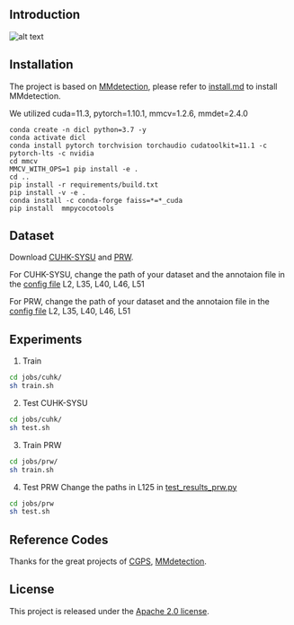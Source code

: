 ## Introduction

![alt text](https://cdn.jsdelivr.net/gh/nothingtosay404/OL_PersonSearch@main/resources/image.png)

## Installation

The project is based on [MMdetection](https://github.com/open-mmlab/mmdetection), please refer to [install.md](docs/install.md) to install MMdetection.

We utilized cuda=11.3, pytorch=1.10.1, mmcv=1.2.6, mmdet=2.4.0

    conda create -n dicl python=3.7 -y
    conda activate dicl
    conda install pytorch torchvision torchaudio cudatoolkit=11.1 -c pytorch-lts -c nvidia
    cd mmcv
    MMCV_WITH_OPS=1 pip install -e .
    cd ..
    pip install -r requirements/build.txt
    pip install -v -e .
    conda install -c conda-forge faiss=*=*_cuda
    pip install  mmpycocotools

## Dataset

Download [CUHK-SYSU](https://github.com/ShuangLI59/person_search) and [PRW](https://github.com/liangzheng06/PRW-baseline).

For CUHK-SYSU, change the path of your dataset and the annotaion file in the [config file](configs/_base_/datasets/coco_reid_unsup.py) L2, L35, L40, L46, L51

For PRW, change the path of your dataset and the annotaion file in the [config file](configs/_base_/datasets/coco_reid_unsup_prw.py) L2, L35, L40, L46, L51

## Experiments
  1. Train
   ```bash
   cd jobs/cuhk/
   sh train.sh
   ```
  2. Test CUHK-SYSU
   ```bash
   cd jobs/cuhk/
   sh test.sh
   ```
   3. Train PRW
   ```bash
   cd jobs/prw/
   sh train.sh
   ```
   4. Test PRW
   Change the paths in L125 in [test_results_prw.py](tools/test_results_prw.py)
   ```bash
   cd jobs/prw
   sh test.sh
   ```


## Reference Codes
Thanks for the great projects of [CGPS](https://github.com/ljpadam/CGPS), [MMdetection](https://github.com/open-mmlab/mmdetection).
## License

This project is released under the [Apache 2.0 license](LICENSE).
